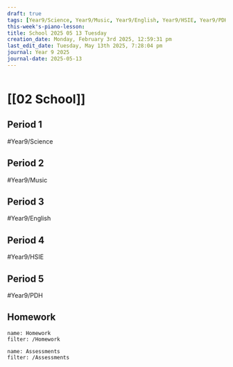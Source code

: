 ```yaml
---
draft: true
tags: [Year9/Science, Year9/Music, Year9/English, Year9/HSIE, Year9/PDH]
this-week's-piano-lesson: 
title: School 2025 05 13 Tuesday
creation_date: Monday, February 3rd 2025, 12:59:31 pm
last_edit_date: Tuesday, May 13th 2025, 7:28:04 pm
journal: Year 9 2025
journal-date: 2025-05-13
---
```


```journal-nav

```

# [[02 School]]

## Period 1

#Year9/Science

## Period 2

#Year9/Music

## Period 3

#Year9/English

## Period 4

#Year9/HSIE

## Period 5

#Year9/PDH

## Homework

```todoist
name: Homework
filter: /Homework
```

```todoist
name: Assessments
filter: /Assessments
```
